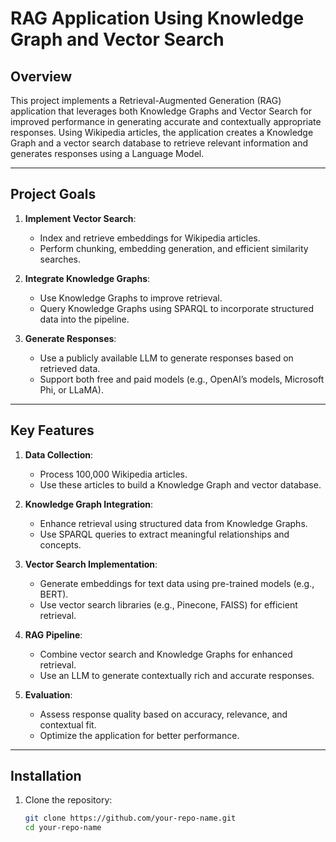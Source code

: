 # RAG Application Using Knowledge Graph and Vector Search

## Overview
This project implements a Retrieval-Augmented Generation (RAG) application that leverages both Knowledge Graphs and Vector Search for improved performance in generating accurate and contextually appropriate responses. Using Wikipedia articles, the application creates a Knowledge Graph and a vector search database to retrieve relevant information and generates responses using a Language Model.

---

## Project Goals
1. **Implement Vector Search**:
   - Index and retrieve embeddings for Wikipedia articles.
   - Perform chunking, embedding generation, and efficient similarity searches.

2. **Integrate Knowledge Graphs**:
   - Use Knowledge Graphs to improve retrieval.
   - Query Knowledge Graphs using SPARQL to incorporate structured data into the pipeline.

3. **Generate Responses**:
   - Use a publicly available LLM to generate responses based on retrieved data.
   - Support both free and paid models (e.g., OpenAI’s models, Microsoft Phi, or LLaMA).

---

## Key Features
1. **Data Collection**:
   - Process 100,000 Wikipedia articles.
   - Use these articles to build a Knowledge Graph and vector database.

2. **Knowledge Graph Integration**:
   - Enhance retrieval using structured data from Knowledge Graphs.
   - Use SPARQL queries to extract meaningful relationships and concepts.

3. **Vector Search Implementation**:
   - Generate embeddings for text data using pre-trained models (e.g., BERT).
   - Use vector search libraries (e.g., Pinecone, FAISS) for efficient retrieval.

4. **RAG Pipeline**:
   - Combine vector search and Knowledge Graphs for enhanced retrieval.
   - Use an LLM to generate contextually rich and accurate responses.

5. **Evaluation**:
   - Assess response quality based on accuracy, relevance, and contextual fit.
   - Optimize the application for better performance.

---

## Installation
1. Clone the repository:
   ```bash
   git clone https://github.com/your-repo-name.git
   cd your-repo-name
